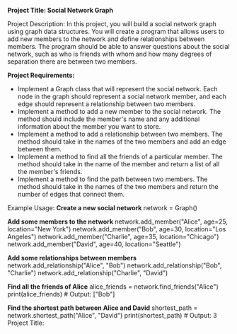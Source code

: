 **Project Title: Social Network Graph**

Project Description:
In this project, you will build a social network graph using graph data structures. You will
create a program that allows users to add new members to the network and define
relationships between members. The program should be able to answer questions about the
social network, such as who is friends with whom and how many degrees of separation there
are between two members.

**Project Requirements:**
- Implement a Graph class that will represent the social network. Each node in the graph
should represent a social network member, and each edge should represent a
relationship between two members.
- Implement a method to add a new member to the social network. The method should
include the member's name and any additional information about the member you
want to store.
- Implement a method to add a relationship between two members. The method
should take in the names of the two members and add an edge between them.
- Implement a method to find all the friends of a particular member. The method should
take in the name of the member and return a list of all the member's friends.
- Implement a method to find the path between two members. The method should take
in the names of the two members and return the number of edges that connect them.

Example Usage:
**Create a new social network**
network = Graph()

**Add some members to the network**
network.add_member("Alice", age=25, location="New York")
network.add_member("Bob", age=30, location="Los Angeles")
network.add_member("Charlie", age=35, location="Chicago")
network.add_member("David", age=40, location="Seattle")

**Add some relationships between members**
network.add_relationship("Alice", "Bob")
network.add_relationship("Bob", "Charlie")
network.add_relationship("Charlie", "David")

**Find all the friends of Alice**
alice_friends = network.find_friends("Alice")
print(alice_friends) # Output: ["Bob"]

**Find the shortest path between Alice and David**
shortest_path = network.shortest_path("Alice", "David")
print(shortest_path) # Output: 3
Project Title:
